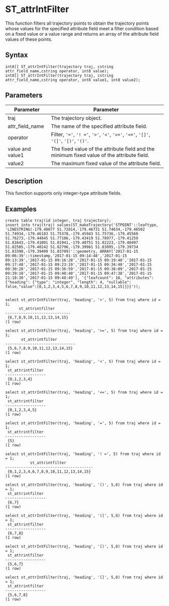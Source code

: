 # ST\_attrIntFilter

This function filters all trajectory points to obtain the trajectory points whose values for the specified attribute field meet a filter condition based on a fixed value or a value range and returns an array of the attribute field values of these points.

## Syntax

```
int8[] ST_attrIntFilter(trajectory traj, cstring attr_field_name,cstring operator, int8 value);
int8[] ST_attrIntFilter(trajectory traj, cstring attr_field_name,cstring operator, int8 value1, int8 value2);
```

## Parameters

|Parameter|Parameter|
|---------|---------|
|traj|The trajectory object.|
|attr\_field\_name|The name of the specified attribute field.|
|operator|Filter, `'='`, `'! ='`, `'>'`, `'<'`, `'>='`, `'<='`, `'[]'`, `'(]'`, `'[)'`, `'()'`.|
|value and value1|The fixed value of the attribute field and the minimum fixed value of the attribute field.|
|value2|The maximum fixed value of the attribute field.|

## Description

This function supports only integer-type attribute fields.

## Examples

```
create table traj(id integer, traj trajectory);
insert into traj(traj) values(ST_makeTrajectory('STPOINT'::leaftype, 'LINESTRING(-179.48077 51.72814,-179.46731 51.74634,-179.46502 51.74934,-179.46183 51.75378,-179.45943 51.75736,-179.45560 51.76273,-179.44845 51.77186,-179.43419 51.78977,-179.41259 51.81643,-179.41001 51.81941,-179.40751 51.82223,-179.40497 51.82505,-179.40242 51.82796,-179.39981 51.83095,-179.39734 51.83398,-179.39499 51.83709)'::geometry, ARRAY['2017-01-15 09:06:39'::timestamp,'2017-01-15 09:14:48','2017-01-15 09:13:39','2017-01-15 09:16:28','2017-01-15 09:19:48','2017-01-15 09:17:48','2017-01-15 09:23:19','2017-01-15 09:34:40','2017-01-15 09:30:28','2017-01-15 09:36:59','2017-01-15 09:38:09','2017-01-15 09:39:18','2017-01-15 09:40:40','2017-01-15 09:47:38','2017-01-15 21:18:30','2017-01-15 09:48:49'], '{"leafcount": 16, "attributes": {"heading": {"type": "integer", "length": 4, "nullable": false,"value":[0,1,2,3,4,5,6,7,8,9,10,11,12,13,14,15]}}}'));


select st_attrIntFilter(traj, 'heading', '>', 5) from traj where id = 1;
      st_attrintfilter       
-----------------------------
 {6,7,8,9,10,11,12,13,14,15}
(1 row)

select st_attrIntFilter(traj, 'heading', '>=', 5) from traj where id = 1;
       st_attrintfilter        
-------------------------------
 {5,6,7,8,9,10,11,12,13,14,15}
(1 row)

select st_attrIntFilter(traj, 'heading', '<', 5) from traj where id = 1;
 st_attrintfilter 
------------------
 {0,1,2,3,4}
(1 row)

select st_attrIntFilter(traj, 'heading', '<=', 5) from traj where id = 1;
 st_attrintfilter 
------------------
 {0,1,2,3,4,5}
(1 row)

select st_attrIntFilter(traj, 'heading', '=', 5) from traj where id = 1;
 st_attrintfilter 
------------------
 {5}
(1 row)

select st_attrIntFilter(traj, 'heading', '! =', 5) from traj where id = 1;
           st_attrintfilter            
---------------------------------------
 {0,1,2,3,4,6,7,8,9,10,11,12,13,14,15}
(1 row)

select st_attrIntFilter(traj, 'heading', '()', 5,8) from traj where id = 1;
 st_attrintfilter 
------------------
 {6,7}
(1 row)

select st_attrIntFilter(traj, 'heading', '(]', 5,8) from traj where id = 1;
 st_attrintfilter 
------------------
 {6,7,8}
(1 row)

select st_attrIntFilter(traj, 'heading', '[)', 5,8) from traj where id = 1;
 st_attrintfilter 
------------------
 {5,6,7}
(1 row)

select st_attrIntFilter(traj, 'heading', '[]', 5,8) from traj where id = 1;
 st_attrintfilter 
------------------
 {5,6,7,8}
(1 row)
```

